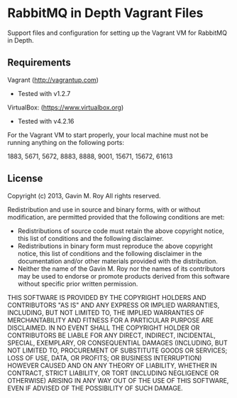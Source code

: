RabbitMQ in Depth Vagrant Files
===============================
Support files and configuration for setting up the Vagrant VM for RabbitMQ in Depth.

Requirements
------------
Vagrant (http://vagrantup.com)
  - Tested with v1.2.7

VirtualBox: (https://www.virtualbox.org)
  - Tested with v4.2.16

For the Vagrant VM to start properly, your local machine must not be running anything on the following ports:

  1883, 5671, 5672, 8883, 8888, 9001, 15671, 15672, 61613

License
-------
Copyright (c) 2013, Gavin M. Roy
All rights reserved.

Redistribution and use in source and binary forms, with or without modification,
are permitted provided that the following conditions are met:

 * Redistributions of source code must retain the above copyright notice, this
   list of conditions and the following disclaimer.
 * Redistributions in binary form must reproduce the above copyright notice,
   this list of conditions and the following disclaimer in the documentation
   and/or other materials provided with the distribution.
 * Neither the name of the Gavin M. Roy nor the names of its contributors may be 
   used to endorse or promote products derived from this software without specific
   prior written permission.

THIS SOFTWARE IS PROVIDED BY THE COPYRIGHT HOLDERS AND CONTRIBUTORS "AS IS" AND
ANY EXPRESS OR IMPLIED WARRANTIES, INCLUDING, BUT NOT LIMITED TO, THE IMPLIED
WARRANTIES OF MERCHANTABILITY AND FITNESS FOR A PARTICULAR PURPOSE ARE DISCLAIMED.
IN NO EVENT SHALL THE COPYRIGHT HOLDER OR CONTRIBUTORS BE LIABLE FOR ANY DIRECT,
INDIRECT, INCIDENTAL, SPECIAL, EXEMPLARY, OR CONSEQUENTIAL DAMAGES (INCLUDING,
BUT NOT LIMITED TO, PROCUREMENT OF SUBSTITUTE GOODS OR SERVICES; LOSS OF USE,
DATA, OR PROFITS; OR BUSINESS INTERRUPTION) HOWEVER CAUSED AND ON ANY THEORY OF
LIABILITY, WHETHER IN CONTRACT, STRICT LIABILITY, OR TORT (INCLUDING NEGLIGENCE
OR OTHERWISE) ARISING IN ANY WAY OUT OF THE USE OF THIS SOFTWARE, EVEN IF
ADVISED OF THE POSSIBILITY OF SUCH DAMAGE.
